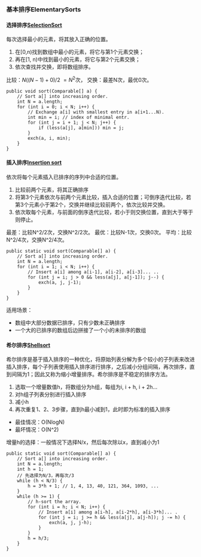### 基本排序ElementarySorts
#### 选择排序[SelectionSort](Selection.java)

每次选择最小的元素，将其放入正确的位置。
1. 在[0,n)找到数组中最小的元素，将它与第1个元素交换；
2. 再在[1, n)中找到最小的元素，将它与第2个元素交换；
3. 依次查找并交换，即将数组排序。

比较：$N((N - 1) + 0)/2 ~= N^2$次，
交换：最差N次，最优0次。

```
public void sort(Comparable[] a) {
	// Sort a[] into increasing order.
	int N = a.length;
	for (int i = 0; i < N; i++) {
		// Exchange a[i] with smallest entry in a[i+1...N).
		int min = i; // index of minimal entr.
 		for (int j = i + 1; j < N; j++) {
 			if (less(a[j], a[min])) min = j;
 		}
		exch(a, i, min);
	}
}
```

#### 插入排序[Insertion sort](Insertion.java)
依次将每个元素插入已排序的序列中合适的位置。
1. 比较前两个元素，将其正确排序
2. 将第3个元素依次与前两个元素比较，插入合适的位置；可倒序迭代比较，若第3个元素小于第2个，交换并继续比较前两个，依次比较并交换。
3. 依次取每个元素，与前面的倒序迭代比较，若小于则交换位置，直到大于等于则停止。

最差：比较N^2/2次，交换N^2/2次。
最优：比较N-1次，交换0次。
平均：比较N^2/4次，交换N^2/4次。
```
public static void sort(Comparable[] a) {
	// Sort a[] into increasing order.
 	int N = a.length;
 	for (int i = 1; i < N; i++) { 
	 	// Insert a[i] among a[i-1], a[i-2], a[i-3]... ..
	 	for (int j = i; j > 0 && less(a[j], a[j-1]); j--) {
		 	exch(a, j, j-1);
	 	}
	}
}
```

适用场景：
- 数组中大部分数据已排序，只有少数未正确排序
- 一个大的已排序的数组后边拼接了一个小的未排序的数组

#### 希尔排序[Shellsort](Shell.java)
希尔排序是基于插入排序的一种优化，将原始列表分解为多个较小的子列表来改进插入排序，每个子列表使用插入排序进行排序，之后减小分组间隔，再次排序，直到间隔为1；因此又称为缩小增量排序。希尔排序是不稳定的排序方法。
1. 选取一个增量数值h，将数组分为h组，每组为i, i + h, i + 2h...
2. 对h组子列表分别进行插入排序
3. 减小h
4. 再次重复1、2、3步骤，直到h最小减到1，此时即为标准的插入排序

- 最佳情况：O(NlogN)
- 最坏情况：O(N^2)

增量h的选择：一般情况下选择N/x，然后每次除以x，直到减小为1

```
public static void sort(Comparable[] a) {
	// Sort a[] into increasing order.
	int N = a.length;
	int h = 1;
	// 先选择为N/3，再每次/3
	while (h < N/3) {
		h = 3*h + 1; // 1, 4, 13, 40, 121, 364, 1093, ...
	}
	while (h >= 1) { 
		// h-sort the array.
		for (int i = h; i < N; i++) {
			// Insert a[i] among a[i-h], a[i-2*h], a[i-3*h]... .
			for (int j = i; j >= h && less(a[j], a[j-h]); j -= h) {
				exch(a, j, j-h);
			}
		}
		h = h/3;
	}
}
```